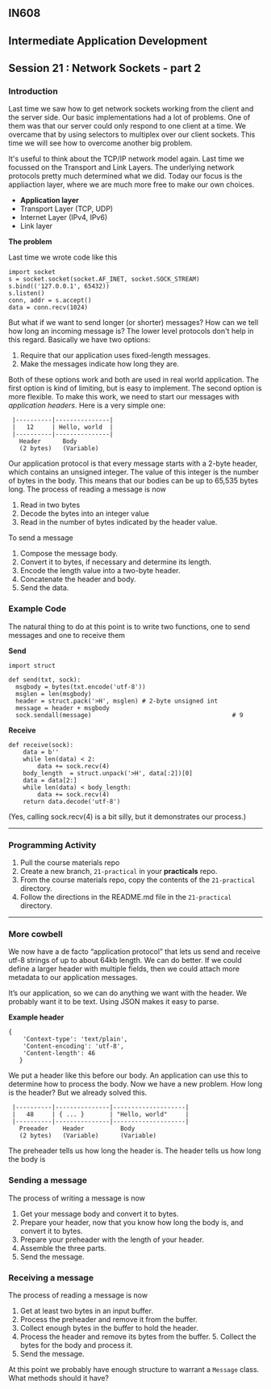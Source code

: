 ## IN608
## Intermediate Application Development

## Session 21 :  Network Sockets - part 2

### Introduction
Last time we saw how to get network sockets working from the client and the server side. Our basic implementations had a lot of problems. One of them was that our server could only respond to one client at a time. We overcame that by using selectors to multiplex over our client sockets. This time we will see how to overcome another big problem.

It's useful to think about the TCP/IP network model again. Last time we focussed on the Transport and Link Layers. The underlying network protocols pretty much determined what we did. Today our focus is the appliaction layer, where we are much more free to make our own choices.

  - **Application layer**
  - Transport Layer (TCP, UDP)
  - Internet Layer (IPv4, IPv6)
  - Link layer


**The problem**

Last time we wrote code like this

```
import socket
s = socket.socket(socket.AF_INET, socket.SOCK_STREAM)
s.bind(('127.0.0.1', 65432))
s.listen()
conn, addr = s.accept()
data = conn.recv(1024)
```

But what if we want to send longer (or shorter) messages? How can we tell how long an incoming message is? The lower level protocols don't help in this regard. Basically we have two options:

  1. Require that our application uses fixed-length messages.
  2. Make the messages indicate how long they are.

Both of these options work and both are used in real world application. The first option is kind of limiting, but is easy to implement. The second option is more flexible. To make this work, we need to start our messages with *application headers*. Here is a very simple one:

```
 |----------|---------------|
 |   12     | Hello, world  |
 |----------|---------------|
   Header      Body
   (2 bytes)   (Variable) 
```

Our application protocol is that every message starts with a 2-byte header, which contains an unsigned integer. The value of this integer is the number of bytes in the body. This means that our bodies can be up to 65,535 bytes long. The process of reading a message is now

  1. Read in two bytes
  2. Decode the bytes into an integer value
  3. Read in the number of bytes indicated by the header value.

To send a message
  1. Compose the message body.
  2. Convert it to bytes, if necessary and determine its length.
  3. Encode the length value into a two-byte header.
  4. Concatenate the header and body.
  5. Send the data.


### Example Code

The natural thing to do at this point is to write two functions, one to send messages and one to receive them

**Send**

```
import struct

def send(txt, sock):
  msgbody = bytes(txt.encode('utf-8'))
  msglen = len(msgbody)
  header = struct.pack('>H', msglen) # 2-byte unsigned int
  message = header + msgbody
  sock.sendall(message)                                       # 9
```

**Receive**

```
def receive(sock):
    data = b''
    while len(data) < 2:
        data += sock.recv(4)
    body_length  = struct.unpack('>H', data[:2])[0]
    data = data[2:]
    while len(data) < body_length:
        data += sock.recv(4)
    return data.decode('utf-8')       
```

(Yes, calling sock.recv(4) is a bit silly, but it demonstrates our process.)

---
### Programming Activity
  1. Pull the course materials repo
  2. Create a new branch, `21-practical` in your **practicals** repo.
  3. From the course materials repo, copy the contents of the `21-practical` directory.
  4. Follow the directions in the README.md file in the `21-practical` directory.
---

### More cowbell

We now have a de facto “application protocol” that lets us send and receive utf-8 strings of up to about 64kb length. We can do better. If we could define a larger header with multiple fields, then we could attach more metadata to our application messages.

It’s our application, so we can do anything we want with the header. We probably want it to be text. Using JSON makes it easy to parse.

**Example header**

```
{
    'Context-type': 'text/plain',
    'Content-encoding': 'utf-8',
    'Content-length': 46
   }
```
We put a header like this before our body. An application can use this to determine how to process the body. Now we have a new problem. How long is the header? But we already solved this.


```
 |----------|---------------|--------------------|
 |   48     | { ... }       | "Hello, world"     |
 |----------|---------------|--------------------|
   Preeader    Header          Body
   (2 bytes)   (Variable)      (Variable)
```

The preheader tells us how long the header is. The header tells us how long the body is

### Sending a message
The process of writing a message is now

  1. Get your message body and convert it to bytes.
  2. Prepare your header, now that you know how long the body is, and convert it to bytes.
  3. Prepare your preheader with the length of your header.
  4. Assemble the three parts.
  5. Send the message.

### Receiving a message

The process of reading a message is now
  1. Get at least two bytes in an input buffer.
  2. Process the preheader and remove it from the buffer.
  3. Collect enough bytes in the buffer to hold the header.
  4. Process the header and remove its bytes from the buffer. 5. Collect the bytes for the body and process it.
  6. Send the message.

At this point we probably have enough structure to warrant a `Message` class. What methods should it have?
